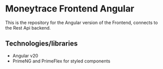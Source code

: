# Moneytrace Frontend Angular

This is the repository for the Angular version of the Frontend, connects to the Rest Api backend.

## Technologies/libraries
- Angular v20
- PrimeNG and PrimeFlex for styled components